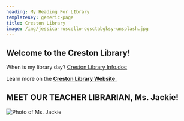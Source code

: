 ```yaml
---
heading: My Heading For LIbrary
templateKey: generic-page
title: Creston Library
image: /img/jessica-ruscello-oqsctabgksy-unsplash.jpg
---
```

## Welcome to the Creston Library!

When is my library day? [Creston Library Info.doc](https://docs.google.com/document/d/e/2PACX-1vSHAdd4KTtD9-ZSsCv9FtuiU7yrooUClzNK6Q6MuDyJtDe-TskUzCbpZVhKZxPdsC8VlQRcbi_AvGtN/pub)

Learn more on the **[Creston Library Website.](https://sites.google.com/pps.net/crestonk8library/home)**

## MEET OUR TEACHER LIBRARIAN, Ms. Jackie!

![Photo of Ms. Jackie](/img/ms.-jackie.jpeg)